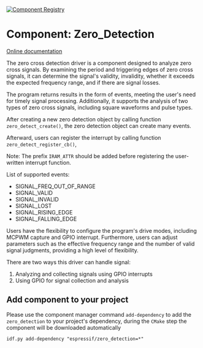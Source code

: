 [![Component Registry](https://components.espressif.com/components/espressif/zero_detection/badge.svg)](https://components.espressif.com/components/espressif/zero_detection)

# Component: Zero_Detection
[Online documentation](https://docs.espressif.com/projects/esp-iot-solution/en/latest/others/zero_detection.html)

The zero cross detection driver is a component designed to analyze zero cross signals. By examining the period and triggering edges of zero cross signals, it can determine the signal's validity, invalidity, whether it exceeds the expected frequency range, and if there are signal losses.

The program returns results in the form of events, meeting the user's need for timely signal processing. Additionally, it supports the analysis of two types of zero cross signals, including square waveforms and pulse types.

After creating a new zero detection object by calling function `zero_detect_create()`, the zero detection object can create many events.

Afterward, users can register the interrupt by calling function `zero_detect_register_cb()`, 

Note: The prefix `IRAM_ATTR` should be added before registering the user-written interrupt function.

List of supported events:
 * SIGNAL_FREQ_OUT_OF_RANGE
 * SIGNAL_VALID
 * SIGNAL_INVALID
 * SIGNAL_LOST
 * SIGNAL_RISING_EDGE
 * SIGNAL_FALLING_EDGE

Users have the flexibility to configure the program's drive modes, including MCPWM capture and GPIO interrupt. Furthermore, users can adjust parameters such as the effective frequency range and the number of valid signal judgments, providing a high level of flexibility.

There are two ways this driver can handle signal:
1. Analyzing and collecting signals using GPIO interrupts
2. Using GPIO for signal collection and analysis

## Add component to your project

Please use the component manager command `add-dependency` to add the `zero_detection` to your project's dependency, during the `CMake` step the component will be downloaded automatically

```
idf.py add-dependency "espressif/zero_detection=*"
```
